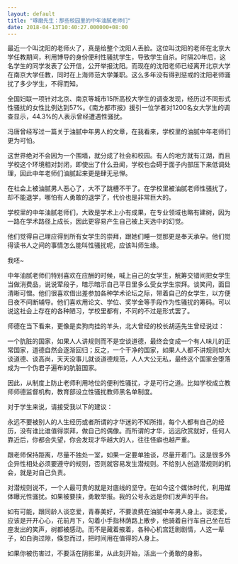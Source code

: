 ```yaml
---
layout: default
title: "琢磨先生：那些校园里的中年油腻老师们"
date: 2018-04-13T10:40:27.000000+08:00
---
```


最近一个叫沈阳的老师火了，真是给整个沈阳人丢脸。这位叫沈阳的老师在北京大学任教期间，利用博导的身份便利性骚扰学生，导致学生自杀。时隔20年后，这名学生的同学发表了公开信，公开举报沈阳。而现在的沈阳老师已经离开北京大学在南京大学任教，同时在上海师范大学兼职。这么多年没有得到惩戒的沈阳老师骚扰了多少学生，不得而知。

全国妇联一项针对北京、南京等城市15所高校大学生的调查发现，经历过不同形式性骚扰的女性比例达到57%。《南方都市报》援引一位学者对1200名女大学生的调查显示，44.3%的人表示曾经遭遇性骚扰。

冯唐曾经写过一篇关于油腻中年男人的文章，在我看来，学校里的油腻中年老师们更为可怕。

这世界绝对不会因为一个围墙，就分成了社会和校园。有人的地方就有江湖，而且学校这个环境相对封闭，即使出了什么丑闻，学校也会碍于面子内部压下来低调处理，因此中年老师们油腻起来更是肆无忌惮。

在社会上被油腻男人恶心了，大不了跳槽不干了。在学校里被油腻老师性骚扰了，却不能退学，哪怕有人勇敢的退学了，代价也是非常巨大的。

学校里的中年油腻老师们，大致是学术上小有成果，在专业领域也略有建树，因为一路在学术路径上成长，因此更容易产生自己被上天选中的幻觉。

他们觉得自己理应得到所有女学生的崇拜，跟她们睡一觉那更是奉天承孕。他们觉得读书人之间的事情怎么能叫性骚扰呢，应该叫师生缘。

我呸~

中年油腻老师们特别喜欢在应酬的时候，喊上自己的女学生，觥筹交错间把女学生当做消费品，说说荤段子，暗示暗示自己平日里多么受女学生崇拜。谈笑间，面目清晰可憎。他们很喜欢借出差参加各种学术论坛之际，带着自己的女学生，以方便日夜不间断辅导。他们喜欢用论文、学位、奖学金等手段作为性骚扰的筹码。可以说这社会上存在的各种陋习，学校里都有，不同的不过是形式罢了。

师德在当下看来，更像是卖狗肉挂的羊头，北大曾经的校长胡适先生曾经说过：

一个肮脏的国家，如果人人讲规则而不是空谈道德，最终会变成一个有人味儿的正常国家，道德自然会逐渐回归；反之，一个干净的国家，如果人人都不讲规则却大谈道德、谈高尚，天天没事儿就谈道德规范，人人大公无私，最终这个国家会堕落成为一个伪君子遍布的肮脏国家。

因此，从制度上防止老师利用地位的便利性骚扰，才是可行之道。比如学校成立教师师德监督机构，教育部设立性骚扰教师黑名单制度。

对于学生来说，请接受我以下的建议：

永远不要被别人的人生经历或者所谓的才华迷的不知所措，每个人都有自己的经历，没有谁比谁值得崇拜，做自己的偶像。而所谓的才华，远远欣赏就好，任何人靠近后，你都会失望，你会发现才华越大的人，往往怪癖也越严重。

跟老师保持距离，尽量不独处一室，如果一定要单独谈，尽量开着门。这是很多外企异性相处必须要遵守的规则，否则就容易发生潜规则。不给别人创造潜规则的机会，就是对自己负责。

对潜规则说不，一个人最可贵的就是对底线的坚守。在如今这个媒体时代，利用媒体曝光性骚扰。如果被要挟，勇敢举报。我的公号永远是你们发声的平台。

如有可能，跟同龄人谈恋爱，青春美好，不要浪费在油腻中年男人身上。谈恋爱，应该是开开心心，花前月下，勾着小手指林荫路上散步，他骑着自行车自己坐在后座发出的笑声，树都被感动。而不是藏着掖着，各种心机宫廷剧剧情，人这一辈子，如白驹过隙，倏忽而过，把时间用在值得的人身上。

如果你被伤害过，不要活在阴影里，从此刻开始，活出一个勇敢的身影。

